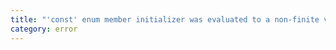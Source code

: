 ```yaml
---
title: "'const' enum member initializer was evaluated to a non-finite value."
category: error
---
```

